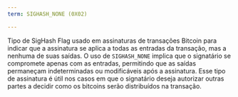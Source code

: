 ```yaml
---
term: SIGHASH_NONE (0X02)

---
```

Tipo de SigHash Flag usado em assinaturas de transações Bitcoin para indicar que a assinatura se aplica a todas as entradas da transação, mas a nenhuma de suas saídas. O uso de `SIGHASH_NONE` implica que o signatário se compromete apenas com as entradas, permitindo que as saídas permaneçam indeterminadas ou modificáveis após a assinatura. Esse tipo de assinatura é útil nos casos em que o signatário deseja autorizar outras partes a decidir como os bitcoins serão distribuídos na transação.